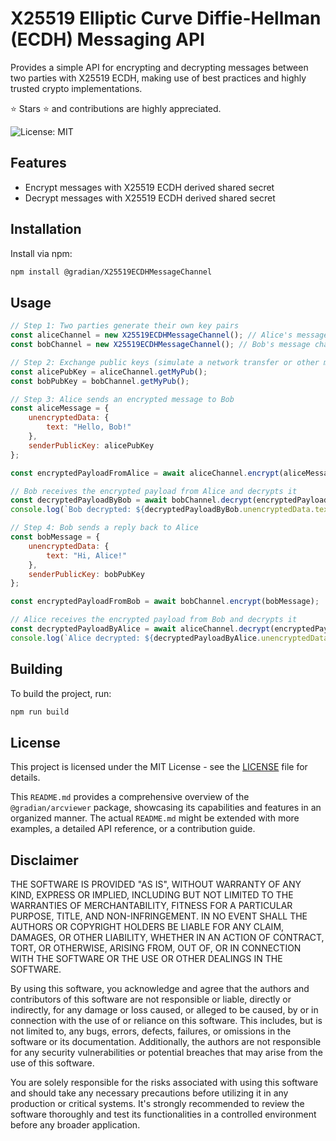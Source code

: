 # X25519 Elliptic Curve Diffie-Hellman (ECDH) Messaging API

Provides a simple API for encrypting and decrypting messages between two parties with X25519 ECDH, making use of best practices and highly trusted crypto implementations.

⭐ Stars ⭐ and contributions are highly appreciated.

![License: MIT](https://img.shields.io/badge/License-MIT-yellow.svg)

## Features

- Encrypt messages with X25519 ECDH derived shared secret
- Decrypt messages with X25519 ECDH derived shared secret

## Installation

Install via npm:

```bash
npm install @gradian/X25519ECDHMessageChannel
```

## Usage

```javascript
// Step 1: Two parties generate their own key pairs
const aliceChannel = new X25519ECDHMessageChannel(); // Alice's message channel with her key pair
const bobChannel = new X25519ECDHMessageChannel(); // Bob's message channel with his key pair

// Step 2: Exchange public keys (simulate a network transfer or other method of exchange)
const alicePubKey = aliceChannel.getMyPub();
const bobPubKey = bobChannel.getMyPub();

// Step 3: Alice sends an encrypted message to Bob
const aliceMessage = {
    unencryptedData: {
        text: "Hello, Bob!"
    },
    senderPublicKey: alicePubKey
};

const encryptedPayloadFromAlice = await aliceChannel.encrypt(aliceMessage);

// Bob receives the encrypted payload from Alice and decrypts it
const decryptedPayloadByBob = await bobChannel.decrypt(encryptedPayloadFromAlice);
console.log(`Bob decrypted: ${decryptedPayloadByBob.unencryptedData.text}`);

// Step 4: Bob sends a reply back to Alice
const bobMessage = {
    unencryptedData: {
        text: "Hi, Alice!"
    },
    senderPublicKey: bobPubKey
};

const encryptedPayloadFromBob = await bobChannel.encrypt(bobMessage);

// Alice receives the encrypted payload from Bob and decrypts it
const decryptedPayloadByAlice = await aliceChannel.decrypt(encryptedPayloadFromBob);
console.log(`Alice decrypted: ${decryptedPayloadByAlice.unencryptedData.text}`);
```

## Building

To build the project, run:

```bash
npm run build
```

## License

This project is licensed under the MIT License - see the [LICENSE](./LICENSE) file for details.


This `README.md` provides a comprehensive overview of the `@gradian/arcviewer` package, showcasing its capabilities and features in an organized manner. The actual `README.md` might be extended with more examples, a detailed API reference, or a contribution guide.

## Disclaimer

THE SOFTWARE IS PROVIDED "AS IS", WITHOUT WARRANTY OF ANY KIND, EXPRESS OR IMPLIED, INCLUDING BUT NOT LIMITED TO THE WARRANTIES OF MERCHANTABILITY, FITNESS FOR A PARTICULAR PURPOSE, TITLE, AND NON-INFRINGEMENT. IN NO EVENT SHALL THE AUTHORS OR COPYRIGHT HOLDERS BE LIABLE FOR ANY CLAIM, DAMAGES, OR OTHER LIABILITY, WHETHER IN AN ACTION OF CONTRACT, TORT, OR OTHERWISE, ARISING FROM, OUT OF, OR IN CONNECTION WITH THE SOFTWARE OR THE USE OR OTHER DEALINGS IN THE SOFTWARE.

By using this software, you acknowledge and agree that the authors and contributors of this software are not responsible or liable, directly or indirectly, for any damage or loss caused, or alleged to be caused, by or in connection with the use of or reliance on this software. This includes, but is not limited to, any bugs, errors, defects, failures, or omissions in the software or its documentation. Additionally, the authors are not responsible for any security vulnerabilities or potential breaches that may arise from the use of this software.

You are solely responsible for the risks associated with using this software and should take any necessary precautions before utilizing it in any production or critical systems. It's strongly recommended to review the software thoroughly and test its functionalities in a controlled environment before any broader application.
